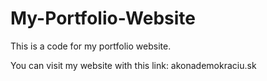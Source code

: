 # My-Portfolio-Website
This is a code for my portfolio website.

You can visit my website with this link: akonademokraciu.sk

